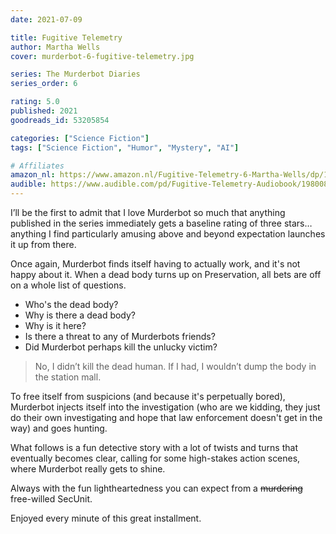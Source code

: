 ```yaml
---
date: 2021-07-09

title: Fugitive Telemetry
author: Martha Wells
cover: murderbot-6-fugitive-telemetry.jpg

series: The Murderbot Diaries
series_order: 6

rating: 5.0
published: 2021
goodreads_id: 53205854

categories: ["Science Fiction"]
tags: ["Science Fiction", "Humor", "Mystery", "AI"]

# Affiliates
amazon_nl: https://www.amazon.nl/Fugitive-Telemetry-6-Martha-Wells/dp/1250765374/?&_encoding=UTF8&tag=sofielambre0f-21&linkCode=ur2&linkId=9f43ec031a534ecbcf5eee89243624e8&camp=247&creative=1211
audible: https://www.audible.com/pd/Fugitive-Telemetry-Audiobook/1980080631?ipRedirectOverride=true
---
```


I’ll be the first to admit that I love Murderbot so much that anything published in the series immediately gets a baseline rating of three stars… anything I find particularly amusing above and beyond expectation launches it up from there.

<!--more-->

Once again, Murderbot finds itself having to actually work, and it's not happy about it. When a dead body turns up on Preservation, all bets are off on a whole list of questions.

- Who's the dead body?
- Why is there a dead body?
- Why is it here?
- Is there a threat to any of Murderbots friends?
- Did Murderbot perhaps kill the unlucky victim?

> No, I didn’t kill the dead human. If I had, I wouldn’t dump the body in the station mall.

To free itself from suspicions (and because it's perpetually bored), Murderbot injects itself into the investigation (who are we kidding, they just do their own investigating and hope that law enforcement doesn't get in the way) and goes hunting.

What follows is a fun detective story with a lot of twists and turns that eventually becomes clear, calling for some high-stakes action scenes, where Murderbot really gets to shine.

Always with the fun lightheartedness you can expect from a ~~murdering~~ free-willed SecUnit.

Enjoyed every minute of this great installment.
